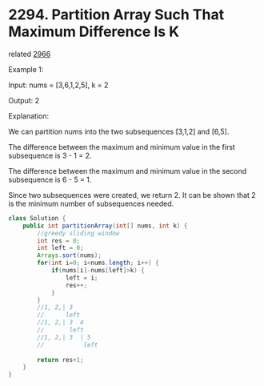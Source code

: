 # 2294. Partition Array Such That Maximum Difference Is K


related [2966](2966.md)

Example 1:

Input: nums = [3,6,1,2,5], k = 2

Output: 2

Explanation:

We can partition nums into the two subsequences [3,1,2] and [6,5].

The difference between the maximum and minimum value in the first subsequence is 3 - 1 = 2.

The difference between the maximum and minimum value in the second subsequence is 6 - 5 = 1.

Since two subsequences were created, we return 2. It can be shown that 2 is the minimum number of subsequences needed.

```java
class Solution {
    public int partitionArray(int[] nums, int k) {
        //greedy sliding window
        int res = 0;
        int left = 0;
        Arrays.sort(nums);
        for(int i=0; i<nums.length; i++) {
            if(nums[i]-nums[left]>k) {
                left = i;
                res++;
            }
        }
        //1, 2,| 3
        //      left
        //1, 2,| 3  4
        //       left
        //1, 2,| 3  | 5
        //           left
        
        return res+1;
    }
}
```